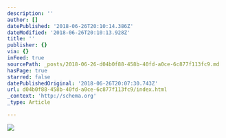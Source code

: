 ```yaml
---
description: ''
author: []
datePublished: '2018-06-26T20:10:14.386Z'
dateModified: '2018-06-26T20:10:13.928Z'
title: ''
publisher: {}
via: {}
inFeed: true
sourcePath: _posts/2018-06-26-d04b0f88-458b-40fd-a0ce-6c877f113fc9.md
hasPage: true
starred: false
datePublishedOriginal: '2018-06-26T20:07:30.743Z'
url: d04b0f88-458b-40fd-a0ce-6c877f113fc9/index.html
_context: 'http://schema.org'
_type: Article

---
```

![](https://the-grid-user-content.s3-us-west-2.amazonaws.com/3dcd354e-a000-4f89-8d2e-92a8c7670bab.jpg)